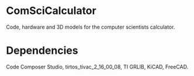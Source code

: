 # ComSciCalculator
Code, hardware and 3D models for the computer scientists calculator.

# Dependencies
Code Composer Studio, tirtos_tivac_2_16_00_08, TI GRLIB, KiCAD, FreeCAD. 